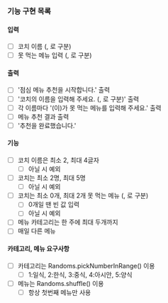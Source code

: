 ### 기능 구현 목록

#### 입력

- [ ] 코치 이름 (, 로 구분)
- [ ] 못 먹는 메뉴 입력 (, 로 구분)

#### 출력

- [ ] '점심 메뉴 추천을 시작합니다.' 출력
- [ ] '코치의 이름을 입력해 주세요. (, 로 구분)' 출력
- [ ] 각 이름마다 '(이)가 못 먹는 메뉴를 입력해 주세요.' 출력
- [ ] 메뉴 추천 결과 출력
- [ ] '추천을 완료했습니다.'

#### 기능

- [ ] 코치 이름은 최소 2, 최대 4글자
    - [ ] 아닐 시 예외
- [ ] 코치는 최소 2명, 최대 5명
    - [ ] 아닐 시 예외
- [ ] 코치는 최소 0개, 최대 2개 못 먹는 메뉴 (, 로 구분)
    - [ ] 0개일 땐 빈 값 입력
    - [ ] 아닐 시 예외
- [ ] 메뉴 카테고리는 한 주에 최대 두개까지
- [ ] 매일 다른 메뉴

#### 카테고리, 메뉴 요구사항

- [ ] 카테고리는 Randoms.pickNumberInRange() 이용
    - [ ] 1:일식, 2:한식, 3:중식, 4:아시안, 5:양식
- [ ] 메뉴는 Randoms.shuffle() 이용
    - [ ] 항상 첫번째 메뉴만 사용
